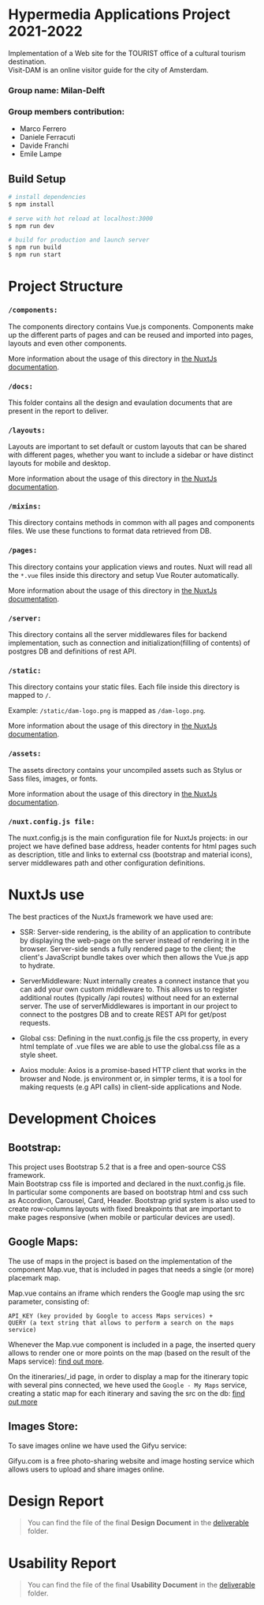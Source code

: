 # **Hypermedia Applications Project 2021-2022**

Implementation of a Web site for the TOURIST office of a cultural tourism destination.
<br>
Visit-DAM is an online visitor guide for the city of Amsterdam. 

### **Group name:** Milan-Delft

### **Group members contribution:**

- Marco Ferrero 
- Daniele Ferracuti 
- Davide Franchi  
- Emile Lampe 

## Build Setup

```bash
# install dependencies
$ npm install

# serve with hot reload at localhost:3000
$ npm run dev

# build for production and launch server
$ npm run build
$ npm run start
```
# Project Structure

### `/components:` 
The components directory contains Vue.js components. Components make up the different parts of pages and can be reused and imported into pages, layouts and even other components.

More information about the usage of this directory in [the NuxtJs documentation](https://nuxtjs.org/docs/2.x/directory-structure/components).

### `/docs:` 
This folder contains all the design and evaulation documents that are present in the report to deliver. 

### `/layouts:`
Layouts are important to set default or custom layouts that can be shared with different pages, whether you want to include a sidebar or have distinct layouts for mobile and desktop.

More information about the usage of this directory in [the NuxtJs documentation](https://nuxtjs.org/docs/2.x/directory-structure/layouts).

### `/mixins:`
This directory contains methods in common with all pages and components files. We use these functions to format data retrieved from DB. 

### `/pages:`
This directory contains your application views and routes. Nuxt will read all the `*.vue` files inside this directory and setup Vue Router automatically.

More information about the usage of this directory in [the NuxtJs documentation](https://nuxtjs.org/docs/2.x/get-started/routing).

### `/server:`
This directory contains all the server middlewares files for backend implementation, such as connection and initialization(filling of contents) of postgres DB and definitions of rest API.

### `/static:`
This directory contains your static files. Each file inside this directory is mapped to `/`.

Example: `/static/dam-logo.png` is mapped as `/dam-logo.png`.

More information about the usage of this directory in [the NuxtJs documentation](https://nuxtjs.org/docs/2.x/directory-structure/static).

### `/assets:`
The assets directory contains your uncompiled assets such as Stylus or Sass files, images, or fonts.

More information about the usage of this directory in [the NuxtJs documentation](https://nuxtjs.org/docs/2.x/directory-structure/assets).

### `/nuxt.config.js file:` 
The nuxt.config.js is the main configuration file for NuxtJs projects: in our project we have defined base address, header contents for html pages such as description, title and links to external css (bootstrap and material icons), server middlewares path and other configuration definitions.

# NuxtJs use
The best practices of the NuxtJs framework we have used are:
- SSR: Server-side rendering, is the ability of an application to contribute by displaying the web-page on the server instead of rendering it in the browser. Server-side sends a fully rendered page to the client; the client's JavaScript bundle takes over which then allows the Vue.js app to hydrate.

- ServerMiddleware: Nuxt internally creates a connect instance that you can add your own custom middleware to. This allows us to register additional routes (typically /api routes) without need for an external server. The use of serverMiddlewares is important in our project to connect to the postgres DB and to create REST API for get/post requests. 

- Global css: Defining in the nuxt.config.js file the css property, in every html template of .vue files we are able to use the global.css file as a style sheet. 

- Axios module: Axios is a promise-based HTTP client that works in the browser and Node. js environment or, in simpler terms, it is a tool for making requests (e.g API calls) in client-side applications and Node.


# Development Choices

## Bootstrap: 
This project uses Bootstrap 5.2 that is a free and open-source CSS framework. 
<br>
Main Bootstrap css file is imported and declared in the nuxt.config.js file.
<br>
In particular some components are based on bootstrap html and css such as Accordion, Carousel, Card, Header.
Bootstrap grid system is also used to create row-columns layouts with fixed breakpoints that are important to make pages responsive (when mobile or particular devices are used).

## Google Maps: 
The use of maps in the project is based on the implementation of the component Map.vue, that is included in pages that needs a single (or more) placemark map.

Map.vue contains an iframe which renders the Google map using the src parameter,
consisting of: 
```
API_KEY (key provided by Google to access Maps services) +
QUERY (a text string that allows to perform a search on the maps service)
```
Whenever the Map.vue component is included in a page, the inserted query allows to render one or more points on the map (based on the result of the Maps service):
[find out more](https://developers.google.com/maps/documentation/embed/get-started).

On the itineraries/_id page, in order to display a map for the itinerary topic with
several pins connected, we heve used the `Google - My Maps` service,
creating a static map for each itinerary and saving the src on the db:
[find out more](https://www.google.com/maps/about/mymaps/)

## Images Store: 

To save images online we have used the Gifyu service:

Gifyu.com is a free photo-sharing website and image hosting service which allows users to upload and share images online.


# Design Report

> You can find the file of the final **Design Document**  in the [deliverable](https://github.com/mfmarcoferrero/hyp-project-2021-22/tree/master/docs/design/deliverable/) folder.

# Usability Report

> You can find the file of the final **Usability Document**  in the [deliverable](https://github.com/mfmarcoferrero/hyp-project-2021-22/tree/master/docs/design/deliverable/) folder.